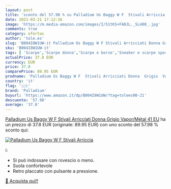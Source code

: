 ```yaml
---
layout: post
title: 'sconto del 57.98 % su Palladium Us Baggy W F  Stivali Arriccia  '
date: 2021-03-21 17:12:16
image: 'https://m.media-amazon.com/images/I/51tKS+FA0JL._SL400_.jpg'
comments: true
category: ofertas
author: 'tole.es'
slug: 'B004I8W1UW-it Palladium Us Baggy W F Stivali Arricciati Donna Grigio...'
sku: 'B004I8W1UW-it'
tags: [ 'Scarpe','Scarpe donna','Scarpe e borse','Sneaker e scarpe sportive da donna','Stivali donna','palladium', ]
actualPrice: 37.8 EUR
currency: EUR
price: 37.8
comparePrice: 89.95 EUR
prodname: 'Palladium Us Baggy W F  Stivali Arricciati Donna  Grigio  Vapor/Métal   41 EU'
country: 'it'
flag: '🇮🇹'
brand: 'Palladium'
buyurl: 'https://www.amazon.it/dp/B004I8W1UW/?tag=tolees00-21'
descuento: '57.98'
average: '37.8'
---
```


[Palladium Us Baggy W F  Stivali Arricciati Donna  Grigio  Vapor/Métal   41 EU](https://www.amazon.it/dp/B004I8W1UW/?tag=tolees00-21) ha un prezzo di 37.8 EUR (originale: 89.95 EUR) con uno sconto del 57.98 % sconto qui:

[![Palladium Us Baggy W F  Stivali Arriccia](https://m.media-amazon.com/images/I/51tKS+FA0JL._SL400_.jpg)](https://www.amazon.it/dp/B004I8W1UW/?tag=tolees00-21)

ℹ️:

- Si può indossare con rovescio o meno.
- Suola confortevole
- Retro placcato con pulsante a pressione.

[🛒 Acquista qui!!](https://www.amazon.it/dp/B004I8W1UW/?tag=tolees00-21)
